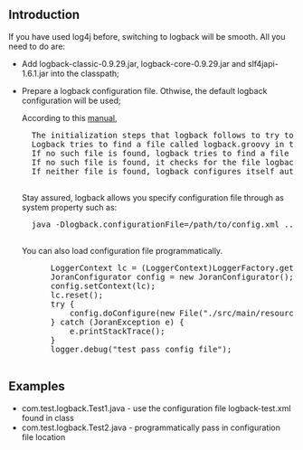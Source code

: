 ## Introduction 

If you have used log4j before, switching to logback will be smooth. 
All you need to do are:

* Add logback-classic-0.9.29.jar, logback-core-0.9.29.jar and slf4japi-1.6.1.jar into the classpath;
* Prepare a logback configuration file.  Othwise, the default logback configuration will be used;

   According to this [manual](http://logback.qos.ch/manual/configuration.html),
   <pre>
    The initialization steps that logback follows to try to configure itself:
    Logback tries to find a file called logback.groovy in the classpath.
    If no such file is found, logback tries to find a file called logback-test.xml in the classpath.
    If no such file is found, it checks for the file logback.xml in the classpath..
    If neither file is found, logback configures itself automatically using the BasicConfigurator which will cause logging output to be directed to the console.
   </pre>
   
   Stay assured, logback allows you specify configuration file through as system property such as:
   <pre>
    java -Dlogback.configurationFile=/path/to/config.xml ....
   </pre>
    
   You can also load configuration file programmatically. 
   <pre>
  	    LoggerContext lc = (LoggerContext)LoggerFactory.getILoggerFactory();
		JoranConfigurator config = new JoranConfigurator();
		config.setContext(lc);
		lc.reset();
		try {
			config.doConfigure(new File("./src/main/resources/logback-test2.xml"));
		} catch (JoranException e) {
			e.printStackTrace();
		}
		logger.debug("test pass config file"); 
   </pre> 


## Examples 

* com.test.logback.Test1.java - use the configuration file logback-test.xml found in class
* com.test.logback.Test2.java - programmatically pass in configuration file location 


